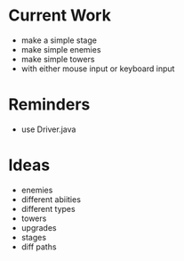 Current Work
============
 - make a simple stage
 - make simple enemies
 - make simple towers
  - with either mouse input or keyboard input 

Reminders
========
 - use Driver.java

Ideas
=====
 - enemies
  - different abiities
  - different types 
 - towers
  - upgrades
 - stages
  - diff paths